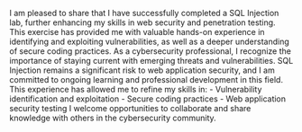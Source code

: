 I am pleased to share that I have successfully completed a SQL Injection lab, further enhancing my skills in web security and penetration testing. This exercise has provided me with valuable hands-on experience in identifying and exploiting vulnerabilities, as well as a deeper understanding of secure coding practices. As a cybersecurity professional, I recognize the importance of staying current with emerging threats and vulnerabilities. SQL Injection remains a significant risk to web application security, and I am committed to ongoing learning and professional development in this field. 
This experience has allowed me to refine my skills in: 
    - Vulnerability identification and exploitation 
    - Secure coding practices 
    - Web application security testing 
I welcome opportunities to collaborate and share knowledge with others in the cybersecurity community.
